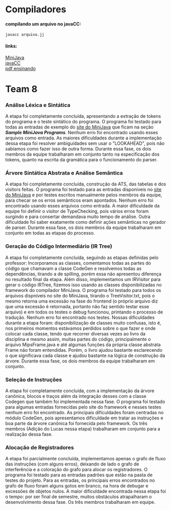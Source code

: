 # Compiladores

#### compilando um arquivo no javaCC:
```
javacc arquivo.jj
```
#### links:<br>
[MiniJava](https://www.cambridge.org/resources/052182060X/)<br>
[javaCC](https://javacc.github.io/javacc/)<br>
[pdf ensinando](https://www.cin.ufpe.br/~in1007/transparencias/MaterialApoio/javacc-tutorial.pdf)<br>

# Team 8

### Análise Léxica e Sintática
A etapa foi completamente concluída, apresentando a extração de tokens do programa e o teste sintático do programa. O programa foi testado para todas as entradas de exemplo do [site do MiniJava](https://www.cambridge.org/resources/052182060X/) que ficam na seção __*Sample MiniJava Programs*__. Nenhum erro foi encontrado usando esses arquivos como entrada. As maiores dificuldades durante a implementação dessa etapa foi resolver ambiguidades sem usar o "LOOKAHEAD", pois não sabíamos como fazer isso de outra forma. Durante essa fase, os dois membros da equipe trabalharam em conjunto tanto na especificação dos tokens, quanto na escrita da gramática para o funcionamento do parser.

### Árvore Sintática Abstrata e Análise Semântica 
A etapa foi completamente concluída, construção da ATS, das tabelas e dos visitors feitas. O programa foi testado para as entradas disponíveis no [site do MiniJava](https://www.cambridge.org/resources/052182060X/) e por testes escritos manualmente pelos membros da equipe, para checar se os erros semânticos eram apontados. Nenhum erro foi encontrado usando esses arquivos como entrada. A maior dificuldade da equipe foi definir o visitor de TypeChecking, pois vários erros foram surgindo e para consertar demandava muito tempo de análise. Outra dificuldade foi saber exatamente como definir ações semânticas no gerador de parser. Durante essa fase, os dois membros da equipe trabalharam em conjunto em todas as etapas do processo.

### Geração do Código Intermediário (IR Tree)
A etapa foi completamente concluída, seguindo as etapas definidas pelo professor: Incorporamos as classes, comentamos todas as partes do código que chamavam a classe CodeGen e resolvemos todas as dependências, tirando a de spilling, porém essa não apresentou diferença no resultado final da etapa. Além disso, implementamos um IRVisitor para gerar o código IRTree, fizemos isso usando as classes disponibilizadas no framework do compilador MiniJava. O programa foi testado para todos os arquivos dispníveis no site do MiniJava, tirando o TreeVisitor.txt, pois o mesmo retorna uma excessão na fase do frontend (o próprio arquivo diz que uma excessão é retornada, portanto não faz sentido testar esse arquivo) e em todos os testes o debug funcionou, printando o processo de tradução. Nenhum erro foi encontrado nos testes. Nossas dificuldades durante a etapa foram: disponibilização de classes muito confusas, isto é, nos primeiros momentos estávamos perdidos sobre o que fazer e onde colocar cada classe, tendo que recorrer diversas vezes ao livro da disciplina e mesmo assim, muitas partes do código, principalmente o arquivo MipsFrame.java e até algumas funções da própria classe abstrata Frame não foram entendidas. Porém, o livro ajudou bastante esclarecendo o que significava cada classe e ajudou bastante na lógica de construção da árvore. Durante essa fase, os dois membros da equipe trabalharam em conjunto.  

### Seleção de Instruções
A etapa foi completamente concluída, com a implementação da árvore canônica, blocos e traços além da integração desses com a classe Codegen que também foi implementada nessa fase. O programa foi testado para algumas entradas fornecidas pelo site do framework e nesses testes nenhum erro foi encontrado. As principais dificuldades foram centradas no módulo CodeGen, pois apresentamos dificuldade em tratar as instruções e boa parte da árvore canônica foi fornecida pelo framework. Os três membros (Adição do Lucas nessa etapa) trabalharam em conjunto para a realização dessa fase. 

### Alocação de Registradores
A etapa foi parcialmente concluída, implementamos apenas o grafo de fluxo das instruções (com alguns erros), deixando de lado o grafo de interferência e a coloração do grafo para alocar os registradores. O programa foi testado para as entradas padrões que estão na pasta de testes do projeto. Para as entradas, os principais erros encontrados no grafo de fluxo foram alguns gotos em branco, na hora de debugar e excessões de objetos nulos. A maior dificuldade encontrada nessa etapa foi o tempo: por ser final de semestre, muitos obstáculos atrapalharam o desenvolvimento dessa fase. Os três membros trabalharam em equipe.